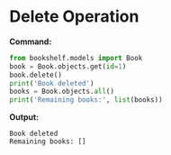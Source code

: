 # Delete Operation

**Command:**
```python
from bookshelf.models import Book
book = Book.objects.get(id=1)
book.delete()
print('Book deleted')
books = Book.objects.all()
print('Remaining books:', list(books))
```

**Output:**
```
Book deleted
Remaining books: []
